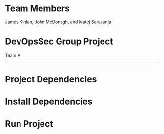 # Team Members
James Kinlan, John McDonagh, and Matej Saravanja

# DevOpsSec Group Project
Team A

---

# Project Dependencies

# Install Dependencies

# Run Project
